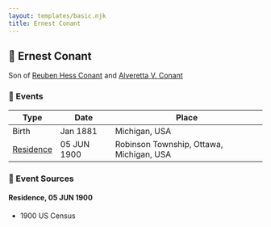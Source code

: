 ```yaml
---
layout: templates/basic.njk
title: Ernest Conant
---
```

## 🔵 Ernest Conant

Son of [Reuben Hess Conant](/people/3/37326838) and [Alveretta V. Conant](/people/6/60109856)

### 📆 Events

Type | Date | Place
------ | ------ | ------
Birth | Jan 1881 | Michigan, USA
[Residence](#event-1) | 05 JUN 1900 | Robinson Township, Ottawa, Michigan, USA

### 📰 Event Sources

#### <a id="event-1"></a> Residence, 05 JUN 1900
* 1900 US Census